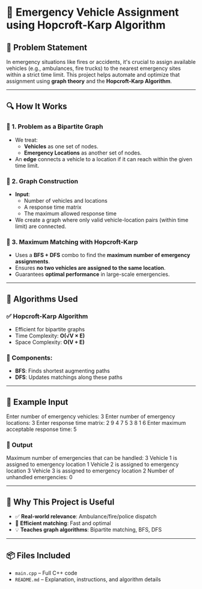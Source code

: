 # 🚨 Emergency Vehicle Assignment using Hopcroft-Karp Algorithm

## 📌 Problem Statement
In emergency situations like fires or accidents, it's crucial to assign available vehicles (e.g., ambulances, fire trucks) to the nearest emergency sites within a strict time limit. This project helps automate and optimize that assignment using **graph theory** and the **Hopcroft-Karp Algorithm**.

---

## 🔍 How It Works

### 🔹 1. Problem as a Bipartite Graph
- We treat:
  - **Vehicles** as one set of nodes.
  - **Emergency Locations** as another set of nodes.
- An **edge** connects a vehicle to a location if it can reach within the given time limit.

### 🔹 2. Graph Construction
- **Input**:
  - Number of vehicles and locations
  - A response time matrix
  - The maximum allowed response time
- We create a graph where only valid vehicle-location pairs (within time limit) are connected.

### 🔹 3. Maximum Matching with Hopcroft-Karp
- Uses a **BFS + DFS** combo to find the **maximum number of emergency assignments**.
- Ensures **no two vehicles are assigned to the same location**.
- Guarantees **optimal performance** in large-scale emergencies.

---

## 🧠 Algorithms Used

### ✅ Hopcroft-Karp Algorithm
- Efficient for bipartite graphs
- Time Complexity: **O(√V × E)**  
- Space Complexity: **O(V + E)**

### 🔁 Components:
- **BFS**: Finds shortest augmenting paths
- **DFS**: Updates matchings along these paths

---

## 🔢 Example Input
Enter number of emergency vehicles: 3
Enter number of emergency locations: 3
Enter response time matrix:
2 9 4
7 5 3
8 1 6
Enter maximum acceptable response time: 5


### 🧾 Output
Maximum number of emergencies that can be handled: 3
Vehicle 1 is assigned to emergency location 1
Vehicle 2 is assigned to emergency location 3
Vehicle 3 is assigned to emergency location 2
Number of unhandled emergencies: 0

---

## 🚀 Why This Project is Useful
- ✅ **Real-world relevance**: Ambulance/fire/police dispatch
- 🔁 **Efficient matching**: Fast and optimal
- 💡 **Teaches graph algorithms**: Bipartite matching, BFS, DFS

---

## 📦 Files Included
- `main.cpp` – Full C++ code
- `README.md` – Explanation, instructions, and algorithm details
